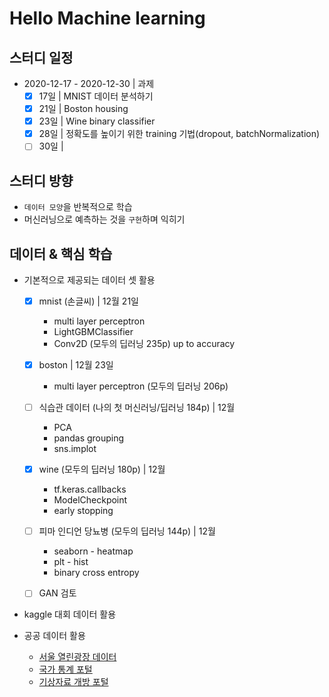 # Hello Machine learning

스터디 일정
-

- 2020-12-17 - 2020-12-30 | 과제
    + [x] 17일 | MNIST 데이터 분석하기
    + [x] 21일 | Boston housing 
    + [X] 23일 | Wine binary classifier
    + [X] 28일 | 정확도를 높이기 위한 training 기법(dropout, batchNormalization)
    + [ ] 30일 | 

## 스터디 방향

- `데이터 모양`을 반복적으로 학습
- 머신러닝으로 예측하는 것을 `구현`하며 익히기

## 데이터 & 핵심 학습

- 기본적으로 제공되는 데이터 셋 활용
    + [x] mnist (손글씨) | 12월 21일
        * multi layer perceptron
        * LightGBMClassifier 
        * Conv2D (모두의 딥러닝 235p) up to accuracy
        
    + [x] boston | 12월 23일
        * multi layer perceptron (모두의 딥러닝 206p)

    + [ ] 식습관 데이터 (나의 첫 머신러닝/딥러닝 184p) | 12월
        * PCA
        * pandas grouping
        * sns.implot
      
    + [x] wine (모두의 딥러닝 180p) | 12월
        * tf.keras.callbacks
        * ModelCheckpoint
        * early stopping
        
    + [ ] 피마 인디언 당뇨병 (모두의 딥러닝 144p) | 12월
        * seaborn - heatmap
        * plt - hist
        * binary cross entropy
    
    * [ ] GAN 검토


- kaggle 대회 데이터 활용
    
  
- 공공 데이터 활용
    + [서울 열린광장 데이터](http://data.seoul.go.kr/)
    + [국가 통계 포털](https://kosis.kr/search/search.do)
    + [기상자료 개방 포털](https://data.kma.go.kr)
    
